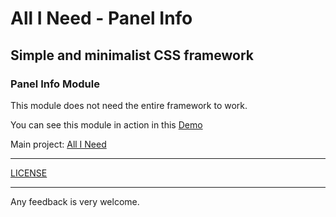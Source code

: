 # All I Need - Panel Info

## Simple and minimalist CSS framework

### Panel Info Module

This module does not need the entire framework to work.

You can see this module in action in this [Demo](https://elenatorro.github.io/allineed-panel-info/)

Main project: [All I Need](https://github.com/elenatorro/allineed)

---

[LICENSE](https://github.com/elenatorro/allineed-panel-info/blob/master/LICENSE)

---

Any feedback is very welcome.
